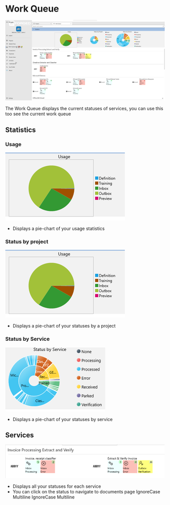 # Work Queue

![WorkQueue](assets/WorkQueue.png)

The Work Queue displays the current statuses of services, you can use this too see the current work queue

## Statistics

### Usage

![WorkQueue](assets/work-usage.png)

* Displays a pie-chart of your usage statistics

### Status by project

![WorkQueue](assets/work-usage.png)

* Displays a pie-chart of your statuses by a project

### Status by Service

![WorkQueue](assets/works-status-service.png)

* Displays a pie-chart of your statuses by service

## Services

![WorkQueue](assets/work-services.png)

* Displays all your statuses for each service
* You can click on the status to navigate to documents page IgnoreCase Multiline IgnoreCase Multiline

